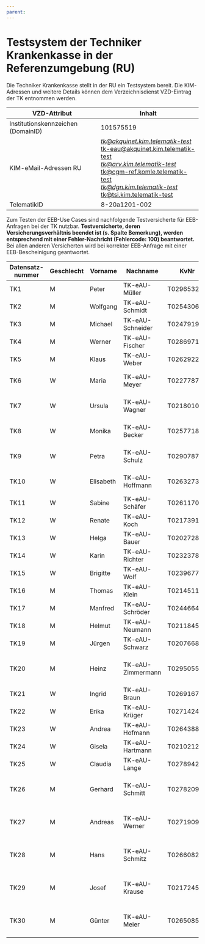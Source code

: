 ```yaml
---
parent: 
---
```

# Testsystem der Techniker Krankenkasse in der Referenzumgebung (RU)

Die Techniker Krankenkasse stellt in der RU ein Testsystem bereit. Die KIM-Adressen und weitere Details können dem Verzeichnisdienst VZD-Eintrag der TK entnommen werden.

|VZD-Attribut| Inhalt|
|---|---|
|Institutionskennzeichen (DomainID) |101575519|
|KIM-eMail-Adressen RU |*tk@akquinet.kim.telematik-test<br/>* tk-eau@akquinet.kim.telematik-test<br/>*tk@arv.kim.telematik-test<br/>* tk@cgm-ref.komle.telematik-test<br/>*tk@dgn.kim.telematik-test<br/>* tk@tsi.kim.telematik-test|
|TelematikID | 8-20a1201-002|

Zum Testen der EEB-Use Cases sind nachfolgende Testversicherte für EEB-Anfragen bei der TK nutzbar. **Testversicherte, deren Versicherungsverhältnis beendet ist (s. Spalte Bemerkung), werden entsprechend mit einer Fehler-Nachricht (Fehlercode: 100) beantwortet.** Bei allen anderen Versicherten wird bei korrekter EEB-Anfrage mit einer EEB-Bescheinigung geantwortet.

|Datensatz-nummer|Geschlecht|Vorname|Nachname|KvNr|Geburtsdatum|PLZ|Ort|Straße|Hausnummer|Bemerkung|
|---|---|---|---|---|---|---|---|---|---|---|
|TK1|M|Peter|TK-eAU-Müller|T029653290|01.01.1992|40221|Düsseldorf|Speditionstr.|19|
|TK2|M|Wolfgang|TK-eAU-Schmidt|T025430661|04.01.1991|40221|Düsseldorf|Speditionstr.|19|
|TK3|M|Michael|TK-eAU-Schneider|T024791905|26.12.1989|40221|Düsseldorf|Speditionstr.|19|
|TK4|M|Werner|TK-eAU-Fischer|T028697153|12.02.1994|40221|Düsseldorf|Speditionstr.|19|
|TK5|M|Klaus|TK-eAU-Weber|T026292252|12.03.1990|40221|Düsseldorf|Speditionstr.|19|
|TK6|W|Maria|TK-eAU-Meyer|T022778793|02.04.1998|48149|Münster|Kardinal-von-Galen-Ring|65|
|TK7|W|Ursula|TK-eAU-Wagner|T021801083|01.05.1987|48149|Münster|Kardinal-von-Galen-Ring|65|
|TK8|W|Monika|TK-eAU-Becker|T025771854|27.05.1972|48149|Münster|Kardinal-von-Galen-Ring|65|
|TK9|W|Petra|TK-eAU-Schulz|T029078783|01.04.1965|48149|Münster|Kardinal-von-Galen-Ring|65|
|TK10|W|Elisabeth|TK-eAU-Hoffmann|T026327361|24.12.1991|48149|Münster|Kardinal-von-Galen-Ring|65|
|TK11|W|Sabine|TK-eAU-Schäfer|T026117012|17.06.1961|20354|Hamburg|Fontenay|10|
|TK12|W|Renate|TK-eAU-Koch|T021739143|23.10.2000|20354|Hamburg|Fontenay|10|
|TK13|W|Helga|TK-eAU-Bauer|T020272886|14.08.2001|20354|Hamburg|Fontenay|10|
|TK14|W|Karin|TK-eAU-Richter|T023237886|12.07.1995|20354|Hamburg|Fontenay|10|
|TK15|W|Brigitte|TK-eAU-Wolf|T023967718|01.06.1994|20354|Hamburg|Fontenay|10|
|TK16|M|Thomas|TK-eAU-Klein|T021451127|01.02.2003|80805|München|Berliner Str.|85|
|TK17|M|Manfred|TK-eAU-Schröder|T024466476|14.12.1988|80805|München|Berliner Str.|85|
|TK18|M|Helmut|TK-eAU-Neumann|T021184587|12.08.1997|80805|München|Berliner Str.|85|
|TK19|M|Jürgen|TK-eAU-Schwarz|T020766897|11.06.1967|80805|München|Berliner Str.|85|
|TK20|M|Heinz|TK-eAU-Zimmermann|T029505514|02.07.1971|80805|München|Berliner Str.|85|Fehlerfall: Versicherungsverhältnis beendet zum 31.12.2020
|TK21|W|Ingrid|TK-eAU-Braun|T026916765|01.01.1995|10117|Berlin|Unter den Linden|77|
|TK22|W|Erika|TK-eAU-Krüger|T027142433|02.02.1974|10117|Berlin|Unter den Linden|77|
|TK23|W|Andrea|TK-eAU-Hofmann|T026438810|18.11.1990|10117|Berlin|Unter den Linden|77|
|TK24|W|Gisela|TK-eAU-Hartmann|T021021215|22.01.1990|10117|Berlin|Unter den Linden|77|
|TK25|W|Claudia|TK-eAU-Lange|T027894250|12.01.1989|10117|Berlin|Unter den Linden|77|
|TK26|M|Gerhard|TK-eAU-Schmitt|T027820925|08.06.1991|76135|Karlsruhe|Pulverhausstr.|42|Fehlerfall: Versicherungsverhältnis beendet zum 31.03.2021
|TK27|M|Andreas|TK-eAU-Werner|T027190980|31.12.1984|76135|Karlsruhe|Pulverhausstr.|42|Fehlerfall: Versicherungsverhältnis beendet zum 30.04.2021
|TK28|M|Hans|TK-eAU-Schmitz|T026608281|14.01.1983|76135|Karlsruhe|Pulverhausstr.|42|Fehlerfall: Versicherungsverhältnis beendet zum 31.05.2021
|TK29|M|Josef|TK-eAU-Krause|T021724507|28.02.2003|76135|Karlsruhe|Pulverhausstr.|42|Fehlerfall: Versicherungsverhältnis beendet zum 28.02.2021
|TK30|M|Günter|TK-eAU-Meier|T026508594|28.06.1999|76135|Karlsruhe|Pulverhausstr.|42|Fehlerfall: Versicherungsverhältnis beendet zum 01.08.2020|
